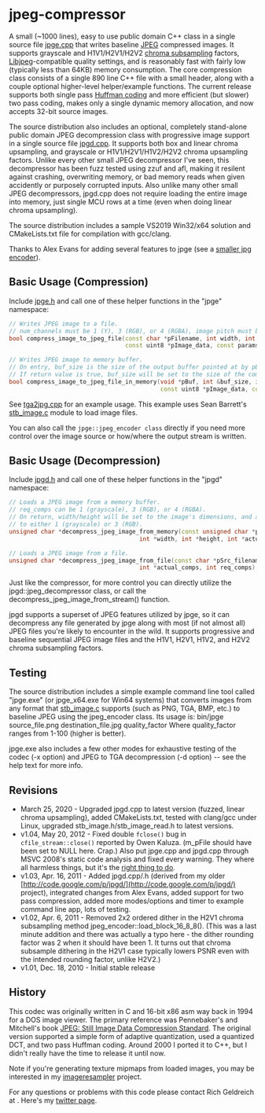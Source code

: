 # jpeg-compressor

A small (~1000 lines), easy to use public domain C++ class in a single source file [jpge.cpp](https://github.com/orian/jpeg-compressor/blob/master/jpge.cpp) that writes baseline [JPEG](http://en.wikipedia.org/wiki/JPEG) compressed images. It supports grayscale and H1V1/H2V1/H2V2 [chroma subsampling](http://en.wikipedia.org/wiki/Chroma_subsampling) factors, [Libjpeg](http://en.wikipedia.org/wiki/Libjpeg)-compatible quality settings, and is reasonably fast with fairly low (typically less than 64KB) memory consumption. The core compression class consists of a single 890 line C++ file with a small header, along with a couple optional higher-level helper/example functions. The current release supports both single pass [Huffman coding](http://en.wikipedia.org/wiki/Huffman_coding) and more efficient (but slower) two pass coding, makes only a single dynamic memory allocation, and now accepts 32-bit source images.

The source distribution also includes an optional, completely stand-alone public domain JPEG decompression class with progressive image support in a single source file [jpgd.cpp](https://github.com/orian/jpeg-compressor/blob/master/jpgd.cpp). It supports both box and linear chroma upsampling, and grayscale or H1V1/H2V1/H1V2/H2V2 chroma upsampling factors. Unlike every other small JPEG decompressor I've seen, this decompressor has been fuzz tested using zzuf and afl, making it resilent against crashing, overwriting memory, or bad memory reads when given accidently or purposely corrupted inputs. Also unlike many other small JPEG decompressors, jpgd.cpp does not require loading the entire image into memory, just single MCU rows at a time (even when doing linear chroma upsampling).

The source distribution includes a sample VS2019 Win32/x64 solution and CMakeLists.txt file for compilation with gcc/clang.

Thanks to Alex Evans for adding several features to jpge (see a [smaller jpg encoder](http://altdevblogaday.org/2011/04/06/a-smaller-jpg-encoder/)).

## Basic Usage (Compression)

Include [jpge.h](https://github.com/orian/jpeg-compressor/blob/master/jpge.h) and call one of these helper functions in the "jpge" namespace:
``` cpp
// Writes JPEG image to a file. 
// num_channels must be 1 (Y), 3 (RGB), or 4 (RGBA), image pitch must be width*num_channels.
bool compress_image_to_jpeg_file(const char *pFilename, int width, int height, int num_channels, 
                                 const uint8 *pImage_data, const params &comp_params = params());

// Writes JPEG image to memory buffer. 
// On entry, buf_size is the size of the output buffer pointed at by pBuf, which should be at least ~1024 bytes. 
// If return value is true, buf_size will be set to the size of the compressed data.
bool compress_image_to_jpeg_file_in_memory(void *pBuf, int &buf_size, int width, int height, int num_channels, 
                                           const uint8 *pImage_data, const params &comp_params = params());
```
See [tga2jpg.cpp](https://github.com/orian/jpeg-compressor/blob/master/tga2jpg.cpp) for an example usage. This example uses Sean Barrett's [stb_image.c](http://www.nothings.org/stb_image.c) module to load image files.

You can also call the `jpge::jpeg_encoder class` directly if you need more control over the image source or how/where the output stream is written.

## Basic Usage (Decompression)

Include [jpgd.h](https://github.com/orian/jpeg-compressor/blob/master/jpgd.h) and call one of these helper functions in the "jpgd" namespace:

``` cpp
// Loads a JPEG image from a memory buffer.
// req_comps can be 1 (grayscale), 3 (RGB), or 4 (RGBA).
// On return, width/height will be set to the image's dimensions, and actual_comps will be set 
// to either 1 (grayscale) or 3 (RGB).
unsigned char *decompress_jpeg_image_from_memory(const unsigned char *pSrc_data, int src_data_size, 
                                     int *width, int *height, int *actual_comps, int req_comps);

// Loads a JPEG image from a file.
unsigned char *decompress_jpeg_image_from_file(const char *pSrc_filename, int *width, int *height, 
                                     int *actual_comps, int req_comps);
```
Just like the compressor, for more control you can directly utilize the jpgd::jpeg_decompressor class, or call the decompress_jpeg_image_from_stream() function.

jpgd supports a superset of JPEG features utilized by jpge, so it can decompress any file generated by jpge along with most (if not almost all) JPEG files you're likely to encounter in the wild. It supports progressive and baseline sequential JPEG image files and the H1V1, H2V1, H1V2, and H2V2 chroma subsampling factors.

## Testing

The source distribution includes a simple example command line tool called "jpge.exe" (or jpge_x64.exe for Win64 systems) that converts images from any format that [stb_image.c](http://www.nothings.org/stb_image.c) supports (such as PNG, TGA, BMP, etc.) to baseline JPEG using the jpeg_encoder class. Its usage is:
  bin/jpge source_file.png destination_file.jpg quality_factor
Where quality_factor ranges from 1-100 (higher is better).

jpge.exe also includes a few other modes for exhaustive testing of the codec (-x option) and JPEG to TGA decompression (-d option) -- see the help text for more info.

## Revisions

 - March 25, 2020 - Upgraded jpgd.cpp to latest version (fuzzed, linear chroma upsampling), added CMakeLists.txt, tested with clang/gcc under Linux, upgraded stb_image.h/stb_image_read.h to latest versions.
 - v1.04, May 20, 2012 - Fixed double `fclose()` bug in `cfile_stream::close()` reported by Owen Kaluza. (m_pFile should have been set to NULL here. Crap.) Also put jpge.cpp and jpgd.cpp through MSVC 2008's static code analysis and fixed every warning. They where all harmless things, but it's the [right thing to do](http://www.altdevblogaday.com/2011/12/24/static-code-analysis/).
 - v1.03, Apr. 16, 2011 - Added jpgd.cpp/.h (derived from my older [http://code.google.com/p/jpgd/](http://code.google.com/p/jpgd/) project), integrated changes from Alex Evans, added support for two pass compression, added more modes/options and timer to example command line app, lots of testing.
 - v1.02, Apr. 6, 2011 - Removed 2x2 ordered dither in the H2V1 chroma subsampling method jpeg_encoder::load_block_16_8_8(). (This was a last minute addition and there was actually a typo here - the dither rounding factor was 2 when it should have been 1. It turns out that chroma subsample dithering in the H2V1 case typically lowers PSNR even with the intended rounding factor, unlike H2V2.)
 - v1.01, Dec. 18, 2010 - Initial stable release

## History

This codec was originally written in C and 16-bit x86 asm way back in 1994 for a DOS image viewer. The primary reference was Pennebaker's and Mitchell's book [JPEG: Still Image Data Compression Standard](http://www.amazon.com/JPEG-Compression-Standard-Multimedia-Standards/dp/0442012721/). The original version supported a simple form of adaptive quantization, used a quantized DCT, and two pass Huffman coding. Around 2000 I ported it to C++, but I didn't really have the time to release it until now.

Note if you're generating texture mipmaps from loaded images, you may be interested in my [imageresampler](http://code.google.com/p/imageresampler/) project.

For any questions or problems with this code please contact Rich Geldreich at <richgel99 at gmail.com>. Here's my [twitter page](http://twitter.com/#!/richgel999).
